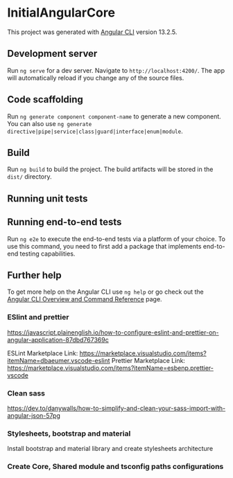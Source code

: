 # InitialAngularCore

This project was generated with [Angular CLI](https://github.com/angular/angular-cli) version 13.2.5.

## Development server

Run `ng serve` for a dev server. Navigate to `http://localhost:4200/`. The app will automatically reload if you change any of the source files.

## Code scaffolding

Run `ng generate component component-name` to generate a new component. You can also use `ng generate directive|pipe|service|class|guard|interface|enum|module`.

## Build

Run `ng build` to build the project. The build artifacts will be stored in the `dist/` directory.

## Running unit tests

## Running end-to-end tests

Run `ng e2e` to execute the end-to-end tests via a platform of your choice. To use this command, you need to first add a package that implements end-to-end testing capabilities.

## Further help

To get more help on the Angular CLI use `ng help` or go check out the [Angular CLI Overview and Command Reference](https://angular.io/cli) page.

### ESlint and prettier

https://javascript.plainenglish.io/how-to-configure-eslint-and-prettier-on-angular-application-87dbd767369c

ESLint Marketplace Link: https://marketplace.visualstudio.com/items?itemName=dbaeumer.vscode-eslint
Prettier Marketplace Link: https://marketplace.visualstudio.com/items?itemName=esbenp.prettier-vscode

### Clean sass

https://dev.to/danywalls/how-to-simplify-and-clean-your-sass-import-with-angular-json-57pg

### Stylesheets, bootstrap and material

Install bootstrap and material library and create stylesheets architecture

### Create Core, Shared module and tsconfig paths configurations
